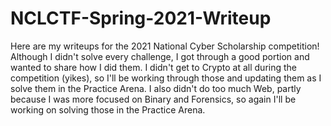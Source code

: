# NCLCTF-Spring-2021-Writeup
Here are my writeups for the 2021 National Cyber Scholarship competition! Although I didn't solve every challenge, I got through a good portion and wanted to share how I did them. I didn't get to Crypto at all during the competition (yikes), so I'll be working through those and updating them as I solve them in the Practice Arena. I also didn't do too much Web, partly because I was more focused on Binary and Forensics, so again I'll be working on solving those in the Practice Arena. 
